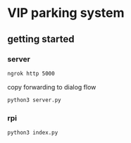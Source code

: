 # VIP parking system

## getting started

### server



```cmd
ngrok http 5000
```
copy forwarding to dialog flow

```cmd
python3 server.py
```



### rpi

```cmd
python3 index.py
```